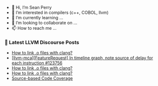 - 👋 Hi, I’m Sean Perry
- 👀 I’m interested in compilers (c++, COBOL, llvm)
- 🌱 I’m currently learning ...
- 💞️ I’m looking to collaborate on ...
- 📫 How to reach me ...

<!---
s66perry/s66perry is a ✨ special ✨ repository because its `README.md` (this file) appears on your GitHub profile.
You can click the Preview link to take a look at your changes.
--->
### 📕 Latest LLVM Discourse Posts

<!-- DISCOURSE-LLVM:START -->
- [How to link .o files with clang?](https://discourse.llvm.org/t/how-to-link-o-files-with-clang/84257#post_6)
- [[llvm-mca][FeatureRequest] In timeline graph, note source of delay for each instruction #123756](https://discourse.llvm.org/t/llvm-mca-featurerequest-in-timeline-graph-note-source-of-delay-for-each-instruction-123756/84265#post_1)
- [How to link .o files with clang?](https://discourse.llvm.org/t/how-to-link-o-files-with-clang/84257#post_5)
- [How to link .o files with clang?](https://discourse.llvm.org/t/how-to-link-o-files-with-clang/84257#post_4)
- [Source-based Code Coverage](https://discourse.llvm.org/t/source-based-code-coverage/84260#post_2)
<!-- DISCOURSE-LLVM:END -->
